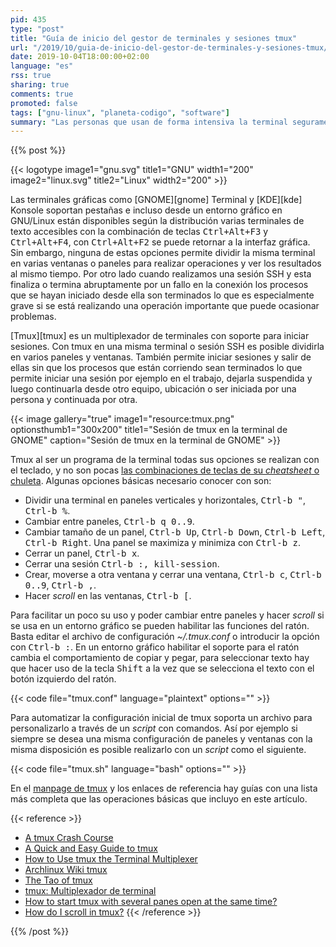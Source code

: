 ```yaml
---
pid: 435
type: "post"
title: "Guía de inicio del gestor de terminales y sesiones tmux"
url: "/2019/10/guia-de-inicio-del-gestor-de-terminales-y-sesiones-tmux/"
date: 2019-10-04T18:00:00+02:00
language: "es"
rss: true
sharing: true
comments: true
promoted: false
tags: ["gnu-linux", "planeta-codigo", "software"]
summary: "Las personas que usan de forma intensiva la terminal seguramente usando un mutiplexador de terminales como tmux su trabajo es facilitado. Tmux permite dividir una terminal en paneles, ventanas independiente y sesiones. Usando sus múltiples combinaciones de teclas se divide una terminal o una ventana de forma horizontal y vertical en paneles del tamaño que se desee pudiendo de esta forma visualizar al mismo tiempo varias terminales ubicadas en cada panel. También se puede crear una configuración para iniciar tmux con la misma disposición de paneles, ventanas y sesiones."
---
```


{{% post %}}

{{< logotype image1="gnu.svg" title1="GNU" width1="200" image2="linux.svg" title2="Linux" width2="200" >}}

Las terminales gráficas como [GNOME][gnome] Terminal y [KDE][kde] Konsole soportan pestañas e incluso desde un entorno gráfico en GNU/Linux están disponibles según la distribución varias terminales de texto accesibles con la combinación de teclas <kbd>Ctrl+Alt+F3</kbd> y <kbd>Ctrl+Alt+F4</kbd>, con <kbd>Ctrl+Alt+F2</kbd> se puede retornar a la interfaz gráfica. Sin embargo, ninguna de estas opciones permite dividir la misma terminal en varias ventanas o paneles para realizar operaciones y ver los resultados al mismo tiempo. Por otro lado cuando realizamos una sesión SSH y esta finaliza o termina abruptamente por un fallo en la conexión los procesos que se hayan iniciado desde ella son terminados lo que es especialmente grave si se está realizando una operación importante que puede ocasionar problemas.

[Tmux][tmux] es un multiplexador de terminales con soporte para iniciar sesiones. Con tmux en una misma terminal o sesión SSH es posible dividirla en varios paneles y ventanas. También permite iniciar sesiones y salir de ellas sin que los procesos que están corriendo sean terminados lo que permite iniciar una sesión por ejemplo en el trabajo, dejarla suspendida y luego continuarla desde otro equipo, ubicación o ser iniciada por una persona y continuada por otra.

{{< image
    gallery="true"
    image1="resource:tmux.png" optionsthumb1="300x200" title1="Sesión de tmux en la terminal de GNOME"
    caption="Sesión de tmux en la terminal de GNOME" >}}

Tmux al ser un programa de la terminal todas sus opciones se realizan con el teclado, y no son pocas [las combinaciones de teclas de su _cheatsheet_ o chuleta](https://tmuxcheatsheet.com/). Algunas opciones básicas necesario conocer con son:

* Dividir una terminal en paneles verticales y horizontales, <kbd>Ctrl-b "</kbd>, <kbd>Ctrl-b %</kbd>.
* Cambiar entre paneles, <kbd>Ctrl-b q 0..9</kbd>.
* Cambiar tamaño de un panel, <kbd>Ctrl-b Up</kbd>, <kbd>Ctrl-b Down</kbd>, <kbd>Ctrl-b Left</kbd>, <kbd>Ctrl-b Right</kbd>. Una panel se maximiza y minimiza con <kbd>Ctrl-b z</kbd>.
* Cerrar un panel, <kbd>Ctrl-b x</kbd>.
* Cerrar una sesión <kbd>Ctrl-b :, kill-session</kbd>.
* Crear, moverse a otra ventana y cerrar una ventana, <kbd>Ctrl-b c</kbd>, <kbd>Ctrl-b 0..9</kbd>, <kbd>Ctrl-b ,</kbd>.
* Hacer _scroll_ en las ventanas, <kbd>Ctrl-b \[</kbd>.

Para facilitar un poco su uso y poder cambiar entre paneles y hacer _scroll_ si se usa en un entorno gráfico se pueden habilitar las funciones del ratón. Basta editar el archivo de configuración _~/.tmux.conf_ o introducir la opción con <kbd>Ctrl-b :</kbd>. En un entorno gráfico habilitar el soporte para el ratón cambia el comportamiento de copiar y pegar, para seleccionar texto hay que hacer uso de la tecla <kbd>Shift</kbd> a la vez que se selecciona el texto con el botón izquierdo del ratón.

{{< code file="tmux.conf" language="plaintext" options="" >}}

Para automatizar la configuración inicial de tmux soporta un archivo para personalizarlo a través de un _script_ con comandos. Así por ejemplo si siempre se desea una misma configuración de paneles y ventanas con la misma disposición es posible realizarlo con un _script_ como el siguiente.

{{< code file="tmux.sh" language="bash" options="" >}}

En el [manpage de tmux](http://man.openbsd.org/OpenBSD-current/man1/tmux.1) y los enlaces de referencia hay guías con una lista más completa que las operaciones básicas que incluyo en este artículo.

{{< reference >}}
* [A tmux Crash Course](https://robots.thoughtbot.com/a-tmux-crash-course)
* [A Quick and Easy Guide to tmux](http://www.hamvocke.com/blog/a-quick-and-easy-guide-to-tmux/)
* [How to Use tmux the Terminal Multiplexer](https://www.linode.com/docs/networking/ssh/persistent-terminal-sessions-with-tmux/)
* [Archlinux Wiki tmux](https://wiki.archlinux.org/index.php/Tmux)
* [The Tao of tmux](https://leanpub.com/the-tao-of-tmux/read)
* [tmux: Multiplexador de terminal](http://www.sromero.org/wiki/linux/aplicaciones/tmux)
* [How to start tmux with several panes open at the same time?](https://askubuntu.com/questions/830484/how-to-start-tmux-with-several-panes-open-at-the-same-time)
* [How do I scroll in tmux?](https://superuser.com/questions/209437/how-do-i-scroll-in-tmux#209608)
{{< /reference >}}

{{% /post %}}
